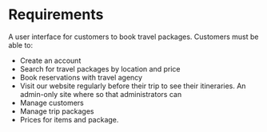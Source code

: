 # Requirements
A user interface for customers to book travel packages. Customers must be able to:
- Create an account
- Search for travel packages by location and price
- Book reservations with travel agency
- Visit our website regularly before their trip to see their itineraries.
An admin-only site where so that administrators can 
- Manage customers
- Manage trip packages 
- Prices for items and package.
